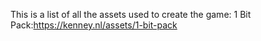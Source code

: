 This is a list of all the assets used to create the game:
	1 Bit Pack:https://kenney.nl/assets/1-bit-pack
